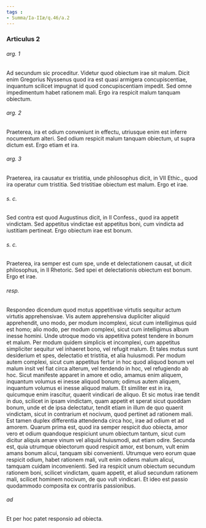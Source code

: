```yaml
---
tags : 
- Summa/Ia-IIæ/q.46/a.2
---
```


### Articulus 2

###### arg. 1
Ad secundum sic proceditur. Videtur quod obiectum irae sit malum. Dicit enim Gregorius Nyssenus quod ira est quasi armigera concupiscentiae, inquantum scilicet impugnat id quod concupiscentiam impedit. Sed omne impedimentum habet rationem mali. Ergo ira respicit malum tanquam obiectum.

###### arg. 2
Praeterea, ira et odium conveniunt in effectu, utriusque enim est inferre nocumentum alteri. Sed odium respicit malum tanquam obiectum, ut supra dictum est. Ergo etiam et ira.

###### arg. 3
Praeterea, ira causatur ex tristitia, unde philosophus dicit, in VII Ethic., quod ira operatur cum tristitia. Sed tristitiae obiectum est malum. Ergo et irae.

###### s. c.
Sed contra est quod Augustinus dicit, in II Confess., quod ira appetit vindictam. Sed appetitus vindictae est appetitus boni, cum vindicta ad iustitiam pertineat. Ergo obiectum irae est bonum.

###### s. c.
Praeterea, ira semper est cum spe, unde et delectationem causat, ut dicit philosophus, in II Rhetoric. Sed spei et delectationis obiectum est bonum. Ergo et irae.

###### resp.
Respondeo dicendum quod motus appetitivae virtutis sequitur actum virtutis apprehensivae. Vis autem apprehensiva dupliciter aliquid apprehendit, uno modo, per modum incomplexi, sicut cum intelligimus quid est homo; alio modo, per modum complexi, sicut cum intelligimus album inesse homini. Unde utroque modo vis appetitiva potest tendere in bonum et malum. Per modum quidem simplicis et incomplexi, cum appetitus simpliciter sequitur vel inhaeret bono, vel refugit malum. Et tales motus sunt desiderium et spes, delectatio et tristitia, et alia huiusmodi. Per modum autem complexi, sicut cum appetitus fertur in hoc quod aliquod bonum vel malum insit vel fiat circa alterum, vel tendendo in hoc, vel refugiendo ab hoc. Sicut manifeste apparet in amore et odio, amamus enim aliquem, inquantum volumus ei inesse aliquod bonum; odimus autem aliquem, inquantum volumus ei inesse aliquod malum. Et similiter est in ira, quicumque enim irascitur, quaerit vindicari de aliquo. Et sic motus irae tendit in duo, scilicet in ipsam vindictam, quam appetit et sperat sicut quoddam bonum, unde et de ipsa delectatur, tendit etiam in illum de quo quaerit vindictam, sicut in contrarium et nocivum, quod pertinet ad rationem mali. Est tamen duplex differentia attendenda circa hoc, irae ad odium et ad amorem. Quarum prima est, quod ira semper respicit duo obiecta, amor vero et odium quandoque respiciunt unum obiectum tantum, sicut cum dicitur aliquis amare vinum vel aliquid huiusmodi, aut etiam odire. Secunda est, quia utrumque obiectorum quod respicit amor, est bonum, vult enim amans bonum alicui, tanquam sibi convenienti. Utrumque vero eorum quae respicit odium, habet rationem mali, vult enim odiens malum alicui, tamquam cuidam inconvenienti. Sed ira respicit unum obiectum secundum rationem boni, scilicet vindictam, quam appetit, et aliud secundum rationem mali, scilicet hominem nocivum, de quo vult vindicari. Et ideo est passio quodammodo composita ex contrariis passionibus.

###### ad 
Et per hoc patet responsio ad obiecta.

